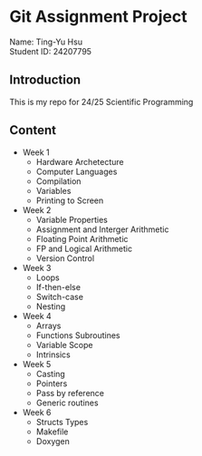 # Git Assignment Project

Name: Ting-Yu Hsu  <br>
Student ID: 24207795

## Introduction

This is my repo for 24/25 Scientific Programming

## Content

- Week 1
    - Hardware Archetecture
    - Computer Languages
    - Compilation
    - Variables
    - Printing to Screen
- Week 2
    - Variable Properties
    - Assignment and Interger Arithmetic
    - Floating Point Arithmetic
    - FP and Logical Arithmetic
    - Version Control
- Week 3
    - Loops 
    - If-then-else
    - Switch-case
    - Nesting
- Week 4
    - Arrays
    - Functions Subroutines
    - Variable Scope
    - Intrinsics
- Week 5
    - Casting
    - Pointers
    - Pass by reference
    - Generic routines
- Week 6
    - Structs Types
    - Makefile
    - Doxygen